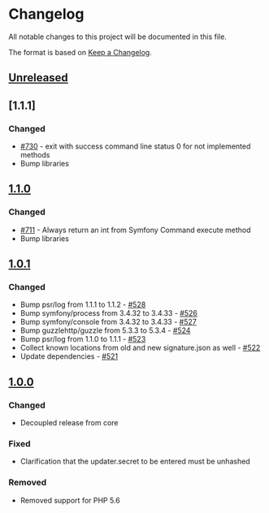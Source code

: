 # Changelog

All notable changes to this project will be documented in this file.

The format is based on [Keep a Changelog](http://keepachangelog.com/en/1.0.0/).

## [Unreleased]

## [1.1.1]

### Changed

- [#730](https://github.com/owncloud/updater/pull/730) - exit with success command line status 0 for not implemented methods
- Bump libraries

## [1.1.0]

### Changed

- [#711](https://github.com/owncloud/updater/pull/711) - Always return an int from Symfony Command execute method
- Bump libraries

## [1.0.1]

### Changed

- Bump psr/log from 1.1.1 to 1.1.2 - [#528](https://github.com/owncloud/updater/issues/528)
- Bump symfony/process from 3.4.32 to 3.4.33 - [#526](https://github.com/owncloud/updater/issues/526)
- Bump symfony/console from 3.4.32 to 3.4.33 - [#527](https://github.com/owncloud/updater/issues/527)
- Bump guzzlehttp/guzzle from 5.3.3 to 5.3.4 - [#524](https://github.com/owncloud/updater/issues/524)
- Bump psr/log from 1.1.0 to 1.1.1 - [#523](https://github.com/owncloud/updater/issues/523)
- Collect known locations from old and new signature.json as well - [#522](https://github.com/owncloud/updater/issues/522)
- Update dependencies - [#521](https://github.com/owncloud/updater/issues/521)

## [1.0.0]

### Changed

- Decoupled release from core

### Fixed

- Clarification that the updater.secret to be entered must be unhashed

### Removed

- Removed support for PHP 5.6


[Unreleased]: https://github.com/owncloud/updater/compare/v1.1.0...master
[1.1.0]: https://github.com/owncloud/updater/compare/v1.0.1...v1.1.0
[1.0.1]: https://github.com/owncloud/updater/compare/v1.0.0...v1.0.1
[1.0.0]: https://github.com/owncloud/updater/compare/v10.1.1...v1.0.0

